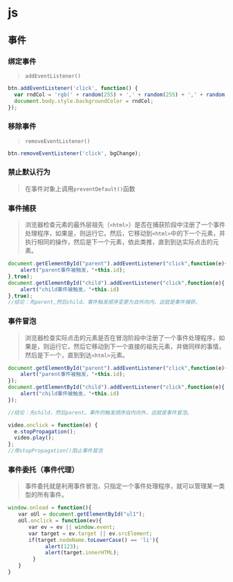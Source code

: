# js


## 事件
### 绑定事件
>`addEventListener()`
```js
btn.addEventListener('click', function() {
  var rndCol = 'rgb(' + random(255) + ',' + random(255) + ',' + random(255) + ')';
  document.body.style.backgroundColor = rndCol;
});
```
### 移除事件
>`removeEventListener()`
```js
btn.removeEventListener('click', bgChange);
```
### 禁止默认行为
> 在事件对象上调用`preventDefault()`函数

### 事件捕获
> 浏览器检查元素的最外层祖先（`<html>`）是否在捕获阶段中注册了一个事件处理程序，如果是，则运行它。然后，它移动到`<html>`中的下一个元素，并执行相同的操作，然后是下一个元素，依此类推，直到到达实际点击的元素。
```js
document.getElementById("parent").addEventListener("click",function(e){
    alert("parent事件被触发，"+this.id);
},true);
document.getElementById("child").addEventListener("click",function(e){
    alert("child事件被触发，"+this.id)
},true);
//结论：先parent,然后child。事件触发顺序变更为自外向内，这就是事件捕获。

```

### 事件冒泡
> 浏览器检查实际点击的元素是否在冒泡阶段中注册了一个事件处理程序，如果是，则运行它，然后它移动到下一个直接的祖先元素，并做同样的事情，然后是下一个，直到到达`<html>`元素。

```js
document.getElementById("parent").addEventListener("click",function(e){
    alert("parent事件被触发，"+this.id);
});
document.getElementById("child").addEventListener("click",function(e){
    alert("child事件被触发，"+this.id)
});

//结论：先child，然后parent。事件的触发顺序自内向外，这就是事件冒泡。

video.onclick = function(e) {
  e.stopPropagation();
  video.play();
};
//用stopPropagation()阻止事件冒泡
```

### 事件委托（事件代理）
> 事件委托就是利用事件冒泡，只指定一个事件处理程序，就可以管理某一类型的所有事件。

```js
window.onload = function(){
　　var oUl = document.getElementById("ul1");
　　oUl.onclick = function(ev){
　　　　var ev = ev || window.event;
　　　　var target = ev.target || ev.srcElement;
　　　　if(target.nodeName.toLowerCase() == 'li'){
            alert(123);
            alert(target.innerHTML);
        }
　　}
}
```